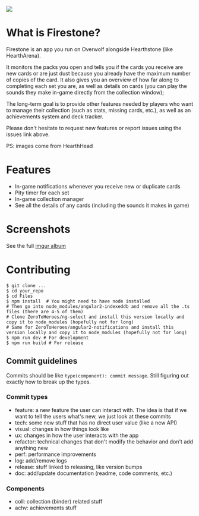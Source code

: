 [<img src="http://developers.overwolf.com/wp-content/uploads/2017/09/overwolf-appstore-badge.png">](https://www.overwolf.com/app/sebastien_tromp-hs_collection_companion)

# What is Firestone?

Firestone is an app you run on Overwolf alongside Hearthstone (like HearthArena).

It monitors the packs you open and tells you if the cards you receive are new cards or are just dust because you already have the maximum number of copies of the card. It also gives you an overview of how far along to completing each set you are, as well as details on cards (you can play the sounds they make in-game directly from the collection window);

The long-term goal is to provide other features needed by players who want to manage their collection (such as stats, missing cards, etc.), as well as an achievements system and deck tracker.

Please don't hesitate to request new features or report issues using the issues link above.

PS: images come from HearthHead

# Features

* In-game notifications whenever you receive new or duplicate cards
* Pity timer for each set
* In-game collection manager
* See all the details of any cards (including the sounds it makes in game)

# Screenshots

See the full [imgur album](https://imgur.com/a/hLz4ORp)

# Contributing

```
$ git clone ...
$ cd your_repo
$ cd Files
$ npm install  # You might need to have node installed
# Then go into node_modules/angular2-indexeddb and remove all the .ts files (there are 4-5 of them)
# Clone ZeroToHeroes/ng-select and install this version locally and copy it to node_modules (hopefully not for long)
# Same for ZeroToHeroes/angular2-notifications and install this version locally and copy it to node_modules (hopefully not for long)
$ npm run dev # For development
$ npm run build # For release
```

## Commit guidelines

Commits should be like `type(component): commit message`. Still figuring out exactly how to break up the types.

### Commit types

* feature: a new feature the user can interact with. The idea is that if we want to tell the users what's new, we just look at these commits
* tech: some new stuff that has no direct user value (like a new API)
* visual: changes in how things look like
* ux: changes in how the user interacts with the app
* refactor: technical changes that don't modify the behavior and don't add anything new
* perf: performance improvements
* log: add/remove logs
* release: stuff linked to releasing, like version bumps
* doc: add/update documentation (readme, code comments, etc.)

### Components

* coll: collection (binder) related stuff
* achv: achievements stuff
